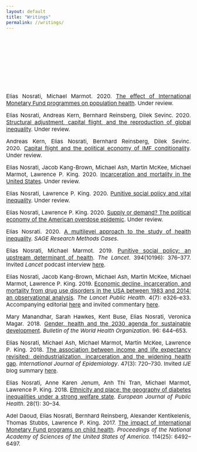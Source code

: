 ```yaml
---
layout: default
title: "Writings"
permalink: //writings/
---
```

<p><br></p>
<p><br></p>
<p><br></p>
<p><br></p>
<p><br></p>
<p style="text-align: justify;"><span style="font-size: 15px;">Elias Nosrati, Michael Marmot. 2020.&nbsp;<a href="https://github.com/eliasnosrati/eliasnosrati.github.io/blob/master/IMF_health_02.pdf" rel="noopener noreferrer" target="_blank">The effect of International Monetary Fund programmes on population health</a>. Under review.</span></p>
<p style="text-align: justify;"><span style="font-size: 15px;">Elias Nosrati, Andreas Kern, Bernhard Reinsberg, Dilek Sevinc. 2020. <a href="https://github.com/eliasnosrati/eliasnosrati.github.io/blob/master/IMFIFF.pdf" rel="noopener noreferrer" target="_blank">Structural adjustment, capital flight, and the reproduction of global inequality</a>. Under review.</span></p>
<p style="text-align: justify;"><span style="font-size: 15px;">Andreas Kern, Elias Nosrati, Bernhard Reinsberg, Dilek Sevinc. 2020.&nbsp;</span><a href="https://github.com/eliasnosrati/eliasnosrati.github.io/blob/master/IMFAML_12.pdf" rel="noopener noreferrer" target="_blank"><span style="font-size: 15px;">Capital flight and the political economy of IMF conditionality</span></a><span style="font-size: 15px;">. Under review.</span></p>
<p style="text-align: justify;"><span style="font-size: 15px;">Elias Nosrati, Jacob Kang-Brown, Michael Ash, Martin McKee, Michael Marmot, Lawrence P. King. 2020. <a href="https://github.com/eliasnosrati/eliasnosrati.github.io/blob/master/Incarceration_mortality_PNAS.pdf" rel="noopener noreferrer" target="_blank">Incarceration and mortality in the United States</a>. Under review.</span></p>
<p style="text-align: justify;"><span style="font-size: 15px;">Elias Nosrati, Lawrence P. King. 2020. <a href="https://github.com/eliasnosrati/eliasnosrati.github.io/blob/master/Premature_mort_ASR.pdf" rel="noopener noreferrer" target="_blank">Punitive social policy and vital inequality</a>. Under review.</span></p>
<p style="text-align: justify;"><span style="font-size: 15px;">Elias Nosrati, Lawrence P. King. 2020.&nbsp;</span><a href="https://github.com/eliasnosrati/eliasnosrati.github.io/blob/master/Supply_demand.pdf" rel="noopener noreferrer" target="_blank"><span style="font-size: 15px;">Supply or demand? The political economy of the American overdose epidemic</span></a><span style="font-size: 15px;">. Under review.</span></p>
<p style="text-align: justify;"><span style="font-size: 15px;">Elias Nosrati. 2020. <a href="https://methods.sagepub.com/case/multilevel-approach-health-inequality-diabetes-prevalence-oslo-norway" rel="noopener noreferrer" target="_blank">A multilevel approach to the study of health inequality</a>. <em>SAGE Research Methods Cases</em>.<br></span></p>
<p style="text-align: justify;"><span style="font-size: 15px;">Elias Nosrati, Michael Marmot. 2019. <a href="https://github.com/eliasnosrati/eliasnosrati.github.io/blob/master/PIIS0140673619316721.pdf" rel="noopener noreferrer" target="_blank">Punitive social policy: an upstream determinant of health</a>. <em>The Lancet</em>. 394(10196): 376&ndash;377. Invited <em>Lancet </em>podcast interview <a href="https://www.thelancet.com/podcasts/marmot-austerity-social-policy" rel="noopener noreferrer" target="_blank">here</a>.<br></span></p>
<p style="text-align: justify;"><span style="font-size: 15px;">Elias Nosrati, Jacob Kang-Brown, Michael Ash, Martin McKee, Michael Marmot, Lawrence P. King. 2019. <a href="https://github.com/eliasnosrati/eliasnosrati.github.io/blob/master/Nosrati_et_al_usincarceration.pdf" rel="noopener noreferrer" target="_blank">Economic decline, incarceration, and mortality from drug use disorders in the USA between 1983 and 2014: an observational analysis</a>. <em>The Lancet Public Health</em>. 4(7): e326&ndash;e33. Accompanying editorial <a href="https://www.thelancet.com/journals/lanpub/article/PIIS2468-2667(19)30114-8/fulltext" rel="noopener noreferrer" target="_blank">here</a> and invited commentary <a href="https://www.thelancet.com/journals/lanpub/article/PIIS2468-2667(19)30103-3/fulltext" rel="noopener noreferrer" target="_blank">here</a>.<br></span></p>
<p style="text-align: justify;"><span style="font-size: 15px;">Mary Manandhar, Sarah Hawkes, Kent Buse, Elias Nosrati, Veronica Magar. 2018. <a href="https://github.com/eliasnosrati/eliasnosrati.github.io/blob/master/18-211607.pdf" rel="noopener noreferrer" target="_blank">Gender, health and the 2030 agenda for sustainable development</a>. <em>Bulletin of the World Health Organization</em>. 96: 644&ndash;653.<br></span></p>
<p style="text-align: justify;"><span style="font-size: 15px;">Elias Nosrati, Michael Ash, Michael Marmot, Martin McKee, Lawrence P. King. 2018. <a href="https://github.com/eliasnosrati/eliasnosrati.github.io/blob/master/dyx243.pdf" rel="noopener noreferrer" target="_blank">The association between income and life expectancy revisited: deindustrialization, incarceration and the widening health gap</a>. <em>International Journal of Epidemiology</em>. 47(3): 720&ndash;730. Invited <em>IJE </em>blog summary <a href="https://ije-blog.com/2017/12/07/punishing-the-poor-killing-the-poor-punitive-political-responses-to-economic-decline-deepen-health-inequalities-in-the-united-states/" rel="noopener noreferrer" target="_blank">here</a>.</span></p>
<p style="text-align: justify;"><span style="font-size: 15px;">Elias Nosrati, Anne Karen Jenum, Anh Thi Tran, Michael Marmot, Lawrence P. King. 2018. <a href="https://github.com/eliasnosrati/eliasnosrati.github.io/blob/master/vqMwmW-ckx119.pdf" rel="noopener noreferrer" target="_blank">Ethnicity and place: the geography of diabetes inequalities under a strong welfare state</a>. <em>European Journal of Public Health</em>. 28(1): 30&ndash;34.</span></p>
<p style="text-align: justify;"><span style="font-size: 15px;">Adel Daoud, Elias Nosrati, Bernhard Reinsberg, Alexander Kentikelenis, Thomas Stubbs, Lawrence P. King. 2017. <a href="https://github.com/eliasnosrati/eliasnosrati.github.io/blob/master/6492.full.pdf" rel="noopener noreferrer" target="_blank">The impact of International Monetary Fund programs on child health</a>. <em>Proceedings of the National Academy of Sciences of the United States of America</em>. 114(25): 6492&ndash;6497.</span></p>
